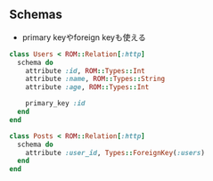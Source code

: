 
## Schemas

* primary keyやforeign keyも使える

```ruby
class Users < ROM::Relation[:http]
  schema do
    attribute :id, ROM::Types::Int
    attribute :name, ROM::Types::String
    attribute :age, ROM::Types::Int

    primary_key :id
  end
end
```

```ruby
class Posts < ROM::Relation[:http]
  schema do
    attribute :user_id, Types::ForeignKey(:users)
  end
end
```
